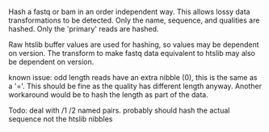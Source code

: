Hash a fastq or bam in an order independent way.
This allows lossy data transformations to be detected.
Only the name, sequence, and qualities are hashed.
Only the 'primary' reads are hashed.

Raw htslib buffer values are used for hashing, so values may be dependent on version.
The transform to make fastq data equivalent to htslib may also be dependent on version.

known issue: odd length reads have an extra nibble (0), this is the same as a '='.
    This should be fine as the quality has different length anyway.
    Another workaround would be to hash the length as part of the data.

Todo:
    deal with /1 /2 named pairs.
    probably should hash the actual sequence not the htslib nibbles
